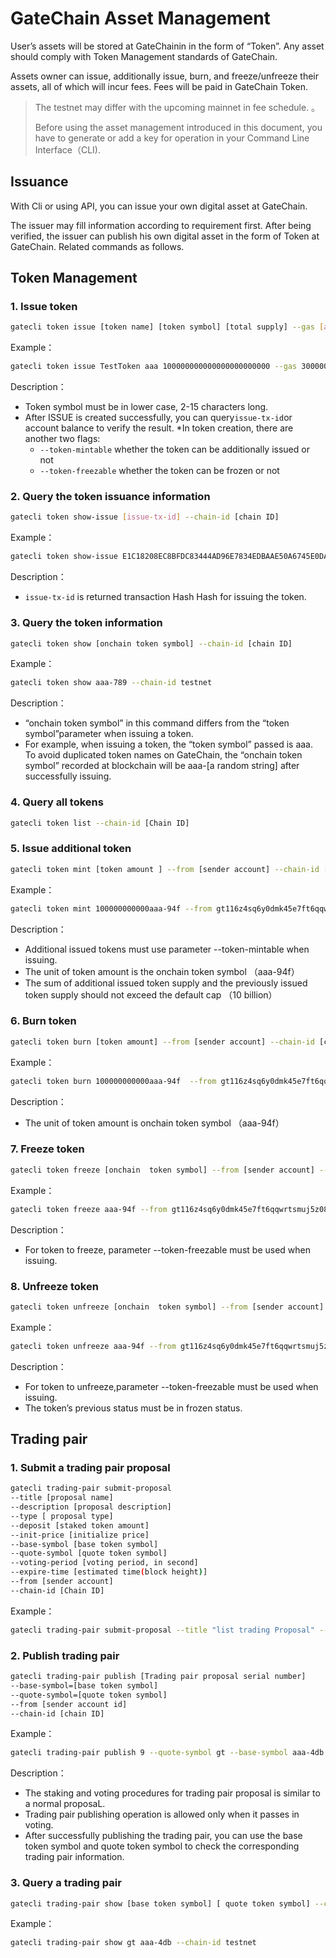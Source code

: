 # GateChain Asset Management

User’s assets will be stored at GateChainin in the form of “Token”. Any asset should comply with  Token Management standards of  GateChain.

Assets owner can issue, additionally issue, burn, and freeze/unfreeze  their assets, all of which will incur fees. Fees will be paid in  GateChain Token.

> The testnet may differ with the upcoming mainnet in fee schedule. 。
>
> Before using the asset management introduced in this document, you have to generate or add a key for operation in your Command Line Interface（CLI).


## Issuance 

With Cli or using API, you can issue your own digital asset  at GateChain.

The issuer may fill  information according to requirement first. After being verified, the issuer can publish his own digital asset in the form of Token at GateChain. Related commands as follows.


## Token Management 
### 1. Issue token
```bash
gatecli token issue [token name] [token symbol] [total supply] --gas [amount] --from [ sender  account ] --chain-id [chain ID]
```

Example：

```bash
gatecli token issue TestToken aaa 100000000000000000000000 --gas 300000 --from gt116z4sq6y0dmk45e7ft6qqwrtsmuj5z08r8nh57v --chain-id testnet
```

Description：

* Token symbol must be in lower case, 2-15 characters long. 
* After ISSUE  is created successfully, you can  query`issue-tx-id`or account balance to verify the result.
*In token creation,  there are another two flags:
  * `--token-mintable`  whether the token can be additionally issued or not
  * `--token-freezable` whether  the token can be frozen or not

### 2. Query the token issuance information 
```bash
gatecli token show-issue [issue-tx-id] --chain-id [chain ID]
```

Example：

```bash
gatecli token show-issue E1C18208EC8BFDC83444AD96E7834EDBAAE50A6745E0DACE822BDB1D86AC2FDA --chain-id testnet
```

Description：

* `issue-tx-id` is returned transaction Hash Hash for issuing the token.

### 3. Query the token information 
```bash
gatecli token show [onchain token symbol] --chain-id [chain ID]
```

Example：

```bash
gatecli token show aaa-789 --chain-id testnet
```

Description：

* “onchain token symbol” in this command differs from the “token symbol”parameter when issuing a token.
* For example, when issuing a token, the “token symbol” passed is aaa. To avoid duplicated token names on GateChain, the “onchain token symbol”  recorded at blockchain will be aaa-[a random string] after successfully issuing.

### 4. Query all tokens
```bash
gatecli token list --chain-id [Chain ID]
```


### 5. Issue additional token
```bash
gatecli token mint [token amount ] --from [sender account] --chain-id [chain ID]
```
Example：

```bash
gatecli token mint 100000000000aaa-94f --from gt116z4sq6y0dmk45e7ft6qqwrtsmuj5z08r8nh57v --chain-id testnet
```
Description：

* Additional issued tokens must use  parameter  --token-mintable when issuing. 
* The unit of  token amount is the  onchain  token symbol （aaa-94f）
* The  sum of additional issued token supply and the previously issued token supply should not exceed the default cap （10 billion）

### 6. Burn token
```bash
gatecli token burn [token amount] --from [sender account] --chain-id [chain ID] 
```
Example：

```bash
gatecli token burn 100000000000aaa-94f  --from gt116z4sq6y0dmk45e7ft6qqwrtsmuj5z08r8nh57v --chain-id testnet
```
Description：

* The unit of token amount  is onchain  token symbol （aaa-94f）

### 7. Freeze token
```bash
gatecli token freeze [onchain  token symbol] --from [sender account] --chain-id [chain ID] 
```

Example：

```bash
gatecli token freeze aaa-94f --from gt116z4sq6y0dmk45e7ft6qqwrtsmuj5z08r8nh57v --chain-id testnet
```

Description：

* For token to freeze,  parameter --token-freezable  must be used when issuing.

### 8. Unfreeze token
```bash
gatecli token unfreeze [onchain  token symbol] --from [sender account] --chain-id [chain ID] 
```

Example：

```bash
gatecli token unfreeze aaa-94f --from gt116z4sq6y0dmk45e7ft6qqwrtsmuj5z08r8nh57v --chain-id testnet
```

Description：

* For token to unfreeze,parameter --token-freezable must be used when issuing.
* The token’s previous status  must be in  frozen status.

## Trading pair
### 1. Submit a trading pair proposal
```bash
gatecli trading-pair submit-proposal
--title [proposal name]
--description [proposal description]
--type [ proposal type]
--deposit [staked token amount]
--init-price [initialize price]
--base-symbol [base token symbol]
--quote-symbol [quote token symbol]
--voting-period [voting period, in second]
--expire-time [estimated time(block height)]
--from [sender account]
--chain-id [Chain ID]
```
Example：

```bash
gatecli trading-pair submit-proposal --title "list trading Proposal" --description "Add trading pair proposal" --type TradingList --deposit "10gt" --init-price 100000 --base-symbol aaa-4db --quote-symbol gt --voting-period 60 --expire-time 50000000  --from gt116z4sq6y0dmk45e7ft6qqwrtsmuj5z08r8nh57v --chain-id testnet
```

### 2. Publish trading pair
```bash
gatecli trading-pair publish [Trading pair proposal serial number] 
--base-symbol=[base token symbol] 
--quote-symbol=[quote token symbol]
--from [sender account id]
--chain-id [chain ID]
```
Example：

```bash
gatecli trading-pair publish 9 --quote-symbol gt --base-symbol aaa-4db --from gt116z4sq6y0dmk45e7ft6qqwrtsmuj5z08r8nh57v --chain-id testnet
```

Description：

* The staking and voting procedures for trading pair proposal  is similar to a normal proposaL.
* Trading pair publishing operation is allowed only when it passes  in voting. 
* After successfully publishing the trading pair, you can use the base token symbol and quote token symbol to check the corresponding trading pair information.

### 3. Query a trading pair
```bash
gatecli trading-pair show [base token symbol] [ quote token symbol] --chain-id [chain ID] 
```
Example：

```bash
gatecli trading-pair show gt aaa-4db --chain-id testnet
```

